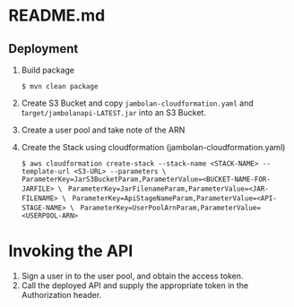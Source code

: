 # README.md

## Deployment

1. Build package  

    `$ mvn clean package`

2. Create S3 Bucket and copy `jambolan-cloudformation.yaml` and t`arget/jambolanapi-LATEST.jar` into an S3 Bucket.

3. Create a user pool and take note of the ARN  

4.  Create the Stack using cloudformation (jambolan-cloudformation.yaml) 

    `$ aws cloudformation create-stack --stack-name <STACK-NAME> --template-url <S3-URL> --parameters \ `
    `ParameterKey=JarS3BucketParam,ParameterValue=<BUCKET-NAME-FOR-JARFILE> \ `
    `ParameterKey=JarFilenameParam,ParameterValue=<JAR-FILENAME> \ `
    `ParameterKey=ApiStageNameParam,ParameterValue=<API-STAGE-NAME> \ `
    `ParameterKey=UserPoolArnParam,ParameterValue=<USERPOOL-ARN>`

# Invoking the API

1.  Sign a user in to the user pool, and obtain the access token. 
2.  Call the deployed API and supply the appropriate token in the Authorization header.